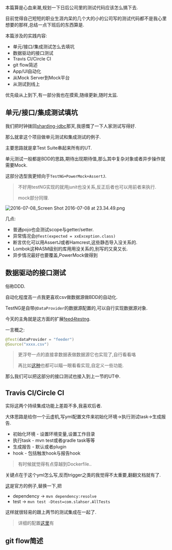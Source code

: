 本篇算是心血来潮,规划一下日后公司里的测试代码应该怎么搞下去. 

目前觉得自己短短的职业生涯内呆的几个大的小的公司写的测试代码都不是我心里想要的那样,总结一点下班后的东西算是. 

本篇涉及的实践内容: 

- 单元/接口/集成测试怎么去填坑
- 数据驱动的接口测试
- Travis CI/Circle CI
- git flow简述
- App/UI自动化
- 从Mock Server到Mock平台
- 从测试到线上

优先级从上到下,有一部分我也在摸索,随缘更新,随时太监. 

## 单元/接口/集成测试填坑 

我们把时钟拨回[sharding-jdbc](http://www.slahser.com/2016/06/25/当当的sharding-jdbc源码解读/)那天,我感慨了一下人家测试写得好. 

那么就拿这个项目做单元测试和集成测试的例子. 

主要思路就是拿Test Suite串起来所有的UT. 

单元测试一般都是BDD的思路,期待出现期待值,那么其中复杂对象或者异步操作就需要Mock. 

这部分选型我更倾向于`TestNG+PowerMock+AssertJ`. 

> 不好用testNG实现的就用junit也没关系,反正后者也可以用前者来执行. 
>
> mock部分同理. 
  
![2016-07-08_Screen Shot 2016-07-08 at 23.34.49.png](https://o4dyfn0ef.qnssl.com/image/2016-07-08_Screen%20Shot%202016-07-08%20at%2023.34.49.png?imageView2/2/h/600) 

几点: 

- 普通pojo也会测试scope与getter/setter.
- 异常情况会`@Test(expected = xxException.class)`
- 断言优化可以用AssertJ或者Hamcrest,这些静态导入没关系的. 
- Lombok这种ASM级别的库用用没关系的,别写的又臭又长. 
- 异步情况最好也要覆盖,PowerMock做得到


## 数据驱动的接口测试 

俗称DDD. 

自动化程度高一点我更喜欢csv做数据源做BDD的自动化. 

TestNG是自带`@DataProvider`的数据源配置的,可以自行实现数据源对象.  

今天的主角就是这方面的扩展[feed4testng](http://databene.org/feed4testng.html). 

一言概之: 

```java
@Test(dataProvider = "feeder")
@Source("xxxx.csv")
``` 

> 更浮夸一点的直接拿数据表做数据源它也实现了,自行看看咯 
>
> 再比如[这种](https://github.com/superproxy/test-data-provider)也都可以瞄一眼看看实现,自定义一些功能. 

那么我们可以把这部分的接口测试也接入到上一节的UT中. 

## Travis CI/Circle CI 

实际这两个持续集成功能上差距不多,我喜欢后者. 

大体思路是给你一个云虚机,写yml配置文件来初始化环境->执行测试task->生成报告. 

- 初始化环境 - 设置环境变量,设置工作目录
- 执行task - mvn test或者gradle task等等
- 生成报告 - 默认或者plugin
- hook - 包括触发hook与报告hook

> 有时候就觉得有点穿越到Dockerfile.. 

关键点在于这个yml怎么写,反而trigger之类的我觉得不太重要,翻翻文档就有了.  

[这](https://circleci.com/docs/config-sample/)是官方的例子,替换一下,把

- dependency -> `mvn dependency:resolve`
- test -> `mvn test -Dtest=com.slahser.AllTests`

这样就很轻易的跟上两节的测试集成在一起了. 

> 详细的配置[这里](https://circleci.com/docs/configuration/)有

## git flow简述 



 


